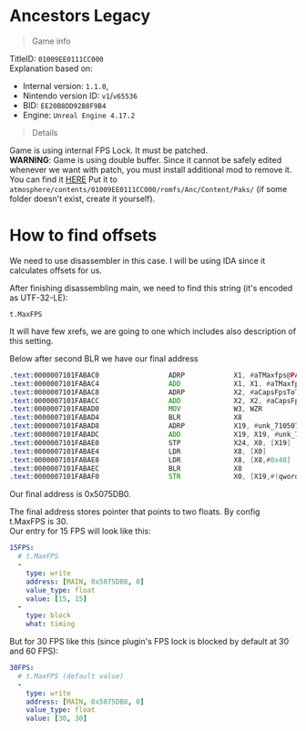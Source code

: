 #  Ancestors Legacy

> Game info

TitleID: `01009EE0111CC000`<br>
Explanation based on:
- Internal version: `1.1.0`, 
- Nintendo version ID: `v1`/`v65536`
- BID: `EE20B8DD92B8F9B4`
- Engine: `Unreal Engine 4.17.2`

> Details

Game is using internal FPS Lock. It must be patched.<br>
**WARNING**: Game is using double buffer. Since it cannot be safely edited whenever we want with patch, you must install additional mod to remove it.<br>
You can find it [HERE](atmosphere/contents/01009EE0111CC000/romfs/Anc/Content/Paks/Anc-Switch_1_P.pak)
Put it to `atmosphere/contents/01009EE0111CC000/romfs/Anc/Content/Paks/` (if some folder doesn't exist, create it yourself).

# How to find offsets

We need to use disassembler in this case. I will be using IDA since it calculates offsets for us.

After finishing disassembling main, we need to find this string (it's encoded as UTF-32-LE):
```
t.MaxFPS
```

It will have few xrefs, we are going to one which includes also description of this setting.

Below after second BLR we have our final address
```asm
.text:0000007101FABAC0                 ADRP            X1, #aTMaxfps@PAGE ; "t.MaxFPS"
.text:0000007101FABAC4                 ADD             X1, X1, #aTMaxfps@PAGEOFF ; "t.MaxFPS"
.text:0000007101FABAC8                 ADRP            X2, #aCapsFpsToTheGi@PAGE ; "Caps FPS to the given value.  Set to <="...
.text:0000007101FABACC                 ADD             X2, X2, #aCapsFpsToTheGi@PAGEOFF ; "Caps FPS to the given value.  Set to <="...
.text:0000007101FABAD0                 MOV             W3, WZR
.text:0000007101FABAD4                 BLR             X8
.text:0000007101FABAD8                 ADRP            X19, #unk_7105075DA0@PAGE
.text:0000007101FABADC                 ADD             X19, X19, #unk_7105075DA0@PAGEOFF
.text:0000007101FABAE0                 STP             X24, X0, [X19]
.text:0000007101FABAE4                 LDR             X8, [X0]
.text:0000007101FABAE8                 LDR             X8, [X8,#0x48]
.text:0000007101FABAEC                 BLR             X8
.text:0000007101FABAF0                 STR             X0, [X19,#(qword_7105075DB0 - 0x7105075DA0)]
```

Our final address is 0x5075DB0.

The final address stores pointer that points to two floats. By config t.MaxFPS is 30.<br>
Our entry for 15 FPS will look like this:
```yaml
15FPS:
  # t.MaxFPS
  -
    type: write
    address: [MAIN, 0x5075DB0, 0]
    value_type: float
    value: [15, 15]
  -
    type: block
    what: timing

```
But for 30 FPS like this (since plugin's FPS lock is blocked by default at 30 and 60 FPS):
```yaml
30FPS:
  # t.MaxFPS (default value)
  -
    type: write
    address: [MAIN, 0x5075DB0, 0]
    value_type: float
    value: [30, 30]

```

